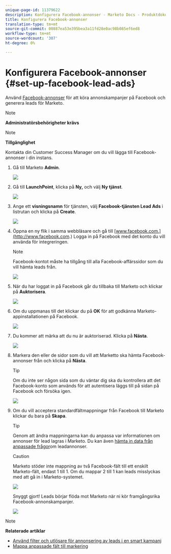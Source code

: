 ```yaml
---
unique-page-id: 11379622
description: Konfigurera Facebook-annonser - Marketo Docs - Produktdokumentation
title: Konfigurera Facebook-annonser
translation-type: tm+mt
source-git-commit: 00887ea53e395bea3a11fd28e0ac98b085ef6ed8
workflow-type: tm+mt
source-wordcount: '307'
ht-degree: 0%

---
```



# Konfigurera Facebook-annonser {#set-up-facebook-lead-ads}

Använd [Facebook-annonser](https://www.facebook.com/business/a/lead-ads) för att köra annonskampanjer på Facebook och generera leads för Marketo.

>[!NOTE]
>
>**Administratörsbehörigheter krävs**

>[!NOTE]
>
>**Tillgänglighet**
>
>Kontakta din Customer Success Manager om du vill lägga till Facebook-annonser i din instans.

1. Gå till Marketo **Admin**.

   ![](assets/image2016-11-29-10-3a50-3a29.png)

1. Gå till **LaunchPoint**, klicka på **Ny,** och välj **Ny tjänst**.

   ![](assets/image2016-11-29-10-3a51-3a11.png)

1. Ange ett **visningsnamn** för tjänsten, välj **Facebook-tjänsten Lead Ads** i listrutan och klicka på **Create**.

   ![](assets/image2016-11-29-10-3a51-3a47.png)

1. Öppna en ny flik i samma webbläsare och gå till [www.facebook.com.](http://www.facebook.com.) Logga in på Facebook med det konto du vill använda för integreringen.

   >[!NOTE]
   >
   >Facebook-kontot måste ha tillgång till alla Facebook-affärssidor som du vill hämta leads från.

   ![](assets/image2016-11-29-10-3a52-3a29.png)

1. När du har loggat in på Facebook går du tillbaka till Marketo och klickar på **Auktorisera**.

   ![](assets/image2016-11-29-10-3a52-3a51.png)

1. Om du uppmanas till det klickar du på **OK** för att godkänna Marketo-appinstallationen på Facebook.

   ![](assets/image2016-11-29-10-3a56-3a3.png)

1. Du kommer att märka att du nu är auktoriserad. Klicka på **Nästa**.

   ![](assets/image2016-11-29-10-3a56-3a28.png)

1. Markera den eller de sidor som du vill att Marketto ska hämta Facebook-annonser från och klicka på **Nästa**.

   >[!TIP]
   >
   >Om du inte ser någon sida som du väntar dig ska du kontrollera att det Facebook-konto som används för att autentisera läggs till på sidan på Facebook och försöka igen.

   ![](assets/image2016-11-29-10-3a58-3a36.png)

1. Om du vill acceptera standardfältmappningar från Facebook till Marketo klickar du bara på **Skapa**.

   >[!TIP]
   >
   >Genom att ändra mappningarna kan du anpassa var informationen om annonser för lead lagras i Marketo. Du kan även [hämta in data från anpassade frågor](set-up-facebook-lead-ads/map-custom-fields-to-marketo.md)om leadannonser.

   >[!CAUTION]
   >
   >Marketo stöder inte mappning av två Facebook-fält till ett enskilt Marketo-fält, endast 1 till 1. Om du mappar 2 till 1 kan leads misslyckas med att gå in i Marketo-systemet.

   ![](assets/image2016-11-29-11-3a0-3a2.png)

   Snyggt gjort! Leads börjar flöda mot Marketo när ni kör framgångsrika Facebook-annonskampanjer.

   ![](assets/image2016-11-29-12-3a32-3a54.png)

>[!NOTE]
>
>**Relaterade artiklar**
>
>* [Använd filter och utlösare för annonsering av leads i en smart kampanj](use-lead-ads-filters-and-triggers-in-a-smart-campaign.md)
>* [Mappa anpassade fält till markering](set-up-facebook-lead-ads/map-custom-fields-to-marketo.md)

>



